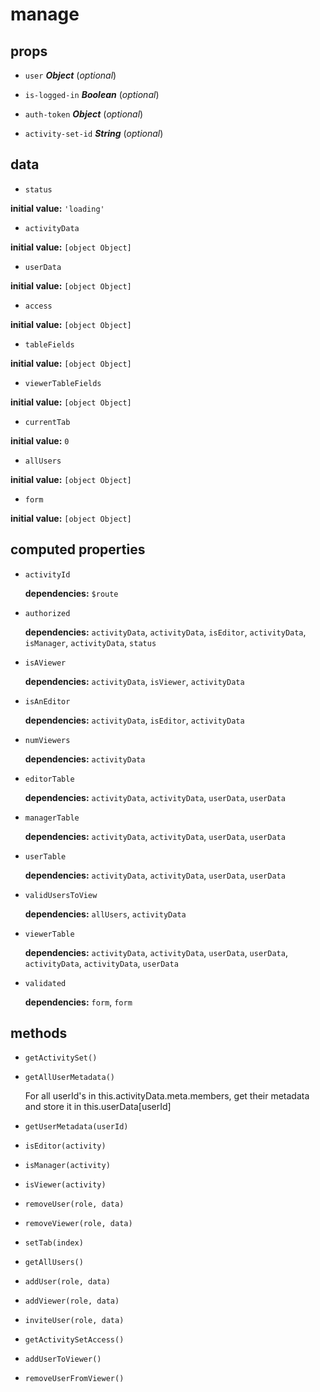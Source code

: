 # manage 

## props 

- `user` ***Object*** (*optional*) 

- `is-logged-in` ***Boolean*** (*optional*) 

- `auth-token` ***Object*** (*optional*) 

- `activity-set-id` ***String*** (*optional*) 

## data 

- `status` 

**initial value:** `'loading'` 

- `activityData` 

**initial value:** `[object Object]` 

- `userData` 

**initial value:** `[object Object]` 

- `access` 

**initial value:** `[object Object]` 

- `tableFields` 

**initial value:** `[object Object]` 

- `viewerTableFields` 

**initial value:** `[object Object]` 

- `currentTab` 

**initial value:** `0` 

- `allUsers` 

**initial value:** `[object Object]` 

- `form` 

**initial value:** `[object Object]` 

## computed properties 

- `activityId` 

   **dependencies:** `$route` 

- `authorized` 

   **dependencies:** `activityData`, `activityData`, `isEditor`, `activityData`, `isManager`, `activityData`, `status` 

- `isAViewer` 

   **dependencies:** `activityData`, `isViewer`, `activityData` 

- `isAnEditor` 

   **dependencies:** `activityData`, `isEditor`, `activityData` 

- `numViewers` 

   **dependencies:** `activityData` 

- `editorTable` 

   **dependencies:** `activityData`, `activityData`, `userData`, `userData` 

- `managerTable` 

   **dependencies:** `activityData`, `activityData`, `userData`, `userData` 

- `userTable` 

   **dependencies:** `activityData`, `activityData`, `userData`, `userData` 

- `validUsersToView` 

   **dependencies:** `allUsers`, `activityData` 

- `viewerTable` 

   **dependencies:** `activityData`, `activityData`, `userData`, `userData`, `activityData`, `activityData`, `userData` 

- `validated` 

   **dependencies:** `form`, `form` 


## methods 

- `getActivitySet()` 

- `getAllUserMetadata()` 

  For all userId's in this.activityData.meta.members, get their metadata
  and store it in this.userData[userId] 

- `getUserMetadata(userId)` 

- `isEditor(activity)` 

- `isManager(activity)` 

- `isViewer(activity)` 

- `removeUser(role, data)` 

- `removeViewer(role, data)` 

- `setTab(index)` 

- `getAllUsers()` 

- `addUser(role, data)` 

- `addViewer(role, data)` 

- `inviteUser(role, data)` 

- `getActivitySetAccess()` 

- `addUserToViewer()` 

- `removeUserFromViewer()` 

